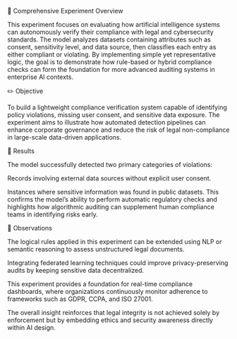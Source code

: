 🧠 Comprehensive Experiment Overview

This experiment focuses on evaluating how artificial intelligence systems can autonomously verify their compliance with legal and cybersecurity standards. The model analyzes datasets containing attributes such as consent, sensitivity level, and data source, then classifies each entry as either compliant or violating. By implementing simple yet representative logic, the goal is to demonstrate how rule-based or hybrid compliance checks can form the foundation for more advanced auditing systems in enterprise AI contexts.


✏️ Objective

To build a lightweight compliance verification system capable of identifying policy violations, missing user consent, and sensitive data exposure. The experiment aims to illustrate how automated detection pipelines can enhance corporate governance and reduce the risk of legal non-compliance in large-scale data-driven applications.

📘 Results

The model successfully detected two primary categories of violations:


Records involving external data sources without explicit user consent.


Instances where sensitive information was found in public datasets.
This confirms the model’s ability to perform automatic regulatory checks and highlights how algorithmic auditing can supplement human compliance teams in identifying risks early.


📗 Observations


The logical rules applied in this experiment can be extended using NLP or semantic reasoning to assess unstructured legal documents.


Integrating federated learning techniques could improve privacy-preserving audits by keeping sensitive data decentralized.


This experiment provides a foundation for real-time compliance dashboards, where organizations continuously monitor adherence to frameworks such as GDPR, CCPA, and ISO 27001.


The overall insight reinforces that legal integrity is not achieved solely by enforcement but by embedding ethics and security awareness directly within AI design.

